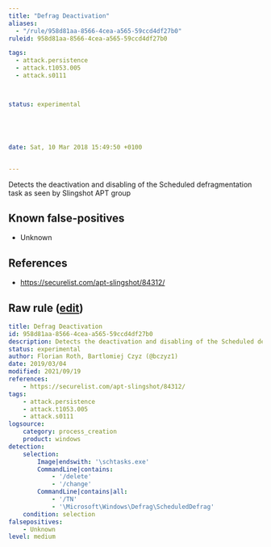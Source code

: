 ```yaml
---
title: "Defrag Deactivation"
aliases:
  - "/rule/958d81aa-8566-4cea-a565-59ccd4df27b0"
ruleid: 958d81aa-8566-4cea-a565-59ccd4df27b0

tags:
  - attack.persistence
  - attack.t1053.005
  - attack.s0111



status: experimental





date: Sat, 10 Mar 2018 15:49:50 +0100


---
```


Detects the deactivation and disabling of the Scheduled defragmentation task as seen by Slingshot APT group

<!--more-->


## Known false-positives

* Unknown



## References

* https://securelist.com/apt-slingshot/84312/


## Raw rule ([edit](https://github.com/SigmaHQ/sigma/edit/master/rules/windows/process_creation/proc_creation_win_apt_slingshot.yml))
```yaml
title: Defrag Deactivation
id: 958d81aa-8566-4cea-a565-59ccd4df27b0
description: Detects the deactivation and disabling of the Scheduled defragmentation task as seen by Slingshot APT group
status: experimental
author: Florian Roth, Bartlomiej Czyz (@bczyz1)
date: 2019/03/04
modified: 2021/09/19
references:
    - https://securelist.com/apt-slingshot/84312/
tags:
    - attack.persistence
    - attack.t1053.005
    - attack.s0111
logsource:
    category: process_creation
    product: windows
detection:
    selection:
        Image|endswith: '\schtasks.exe'
        CommandLine|contains:
            - '/delete'
            - '/change'
        CommandLine|contains|all:
            - '/TN'
            - '\Microsoft\Windows\Defrag\ScheduledDefrag'
    condition: selection
falsepositives:
    - Unknown
level: medium
```
